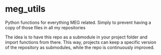 # meg_utils
Python functions for everything MEG related. Simply to prevent having a copy of those files in all my repositories


The idea is to have this repo as a submodule in your project folder and import functions from there. This way, projects can keep a specific version of the repository as submodules, while the repo is continuously improved.
